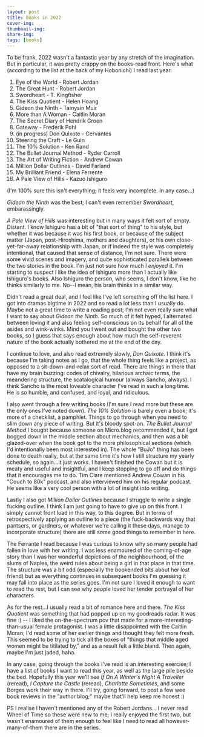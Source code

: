 ```yaml
---
layout: post
title: Books in 2022 
cover-img: 
thumbnail-img: 
share-img: 
tags: [books]
---
```


To be frank, 2022 wasn't a fantastic year by any stretch of the imagination. But in particular, it was pretty crappy on the books-read front. Here's what (according to the list at the back of my Hobonichi) I read last year:

 1. Eye of the World - Robert Jordan
 2. The Great Hunt - Robert Jordan
 3. Swordheart - T. Kingfisher
 4. The Kiss Quotient - Helen Hoang
 5. Gideon the Ninth - Tamysin Muir
 6. More than A Woman - Caitlin Moran
 7. The Secret Diary of Hendrik Groen
 8. Gateway - Frederik Pohl
 9. (in progress) Don Quixote - Cervantes
 10. Steering the Craft - Le Guin
 11. The 10% Solution - Ken Rand
 12. The Bullet Journal Method - Ryder Carroll
 13. The Art of Writing Fiction - Andrew Cowan
 14. Million Dollar Outlines - David Farland
 15. My Brilliant Friend - Elena Ferrente
 16. A Pale View of Hills - Kazuo Ishiguro

(I'm 100% sure this isn't everything; it feels very incomplete. In any case...)

_Gideon the Ninth_ was the best; I can't even remember _Swordheart_, embarassingly. 

_A Pale View of Hills_ was interesting but in many ways it felt sort of empty. Distant. I know Ishiguro has a bit of "that sort of thing" to his style, but whether it was because it was his first book, or because of the subject matter (Japan, post-Hiroshima, mothers and daughters), or his own close-yet-far-away relationship with Japan, or if indeed the style was completely intentional, that caused that sense of distance, I'm not sure. There were some vivid scenes and imagery, and quite sophisticated parallels between the two stories in the book. I'm just not sure how much I _enjoyed_ it. I'm starting to suspect I like the idea of Ishiguro more than I actually like Ishiguro's books. Also Ishiguro the person, who seems, I don't know, like he thinks similarly to me. No--I mean, his brain thinks in a similar way.

Didn't read a great deal, and I feel like I've left something off the list here. I got into dramas bigtime in 2022 and so read a lot less than I usually do. Maybe not a great time to write a reading post; I'm not even really sure what I want to say about _Gideon the Ninth_. So much of it felt hyped, I alternated between loving it and also feeling self-conscious on its behalf for all of the asides and wink-winks. Mind you I went out and bought the other two books, so I guess that says enough about how much the self-reverent nature of the book actually bothered me at the end of the day.

I continue to love, and also read extremely slowly, _Don Quixote_. I think it's because I'm taking notes as I go, that the whole thing feels like a project, as opposed to a sit-down-and-relax sort of read. There are things in there that have my brain buzzing: codes of chivalry, hilarious archaic terms, the meandering structure, the scatalogical humour (always Sancho, always). I think Sancho is the most loveable character I've read in such a long time. He is so humble, and confused, and loyal, and ridiculous. 

I also went through a few writing books (I'm sure I read more but these are the only ones I've noted down). _The 10% Solution_ is barely even a book; it's more of a checklist, a pamphlet. Things to go through when you need to slim down any piece of writing. But it's bloody spot-on. _The Bullet Journal Method_ I bought because someone on Micro.blog recommended it, but I got bogged down in the middle section about mechanics, and then was a bit glazed-over when the book got to the more philosophical sections (which I'd intentionally been most interested in). The whole "BuJo" thing has been done to death really, but at the same time it's how I still structure my yearly schedule, so again...it just works. I haven't finished the Cowan but it is meaty and useful and insightful, and I keep stopping to go off and do things that it encourages me to do. Tim Clare mentioned Andrew Cowan in his "Couch to 80k" podcast, and also interviewed him on his regular podcast. He seems like a very cool person with a lot of insight into writing.

Lastly I also got _Million Dollar Outlines_ because I struggle to write a single fucking outline. I think I am just going to have to give up on this front. I simply cannot front load in this way, to this degree. But in terms of retrospectively applying an outline to a piece (the fuck-backwards way that pantsers, or gardners, or whatever we're calling it these days, manage to incorporate structure) there are still some good things to remember in here.

The Ferrante I read because I was curious to know why so many people had fallen in love with her writing. I was less enamoured of the coming-of-age story than I was her wonderful depictions of the neighbourhood, of the slums of Naples, the weird rules about being a girl in that place in that time. The structure was a bit odd (especially the bookended bits about her lost friend) but as everything continues in subsequent books I'm guessing it may fall into place as the series goes. I'm not sure I loved it enough to want to read the rest, but I can see why people loved her tender portrayal of her characters.

As for the rest...I usually read a bit of romance here and there. _The Kiss Quotient_ was something that had popped up on my goodreads radar. It was fine :) -- I liked the on-the-spectrum pov that made for a more-interesting-than-usual female protagonist. I was a little disappointed with the Caitlin Moran; I'd read some of her earlier things and thought they felt more fresh. This seemed to be trying to tick all the boxes of "things that middle aged women might be titilated by," and as a result felt a little bland. Then again, maybe I'm just jaded, haha.

In any case, going through the books I've read is an interesting exercise; I have a list of books I want to read this year, as well as the large pile beside the bed. Hopefully this year we'll see _If On A Winter's Night A Traveller_ (reread), _I Capture the Castle_ (reread), _Charlotte Sometimes_, and some Borges work their way in there. I'll try, going forward, to post a few wee book reviews in the "author blog;" maybe that'll help keep me honest :)

PS I realise I haven't mentioned any of the Robert Jordans... I never read Wheel of Time so these were new to me; I really enjoyed the first two, but wasn't enamoured of them enough to feel like I need to read all however-many-of-them there are in the series.